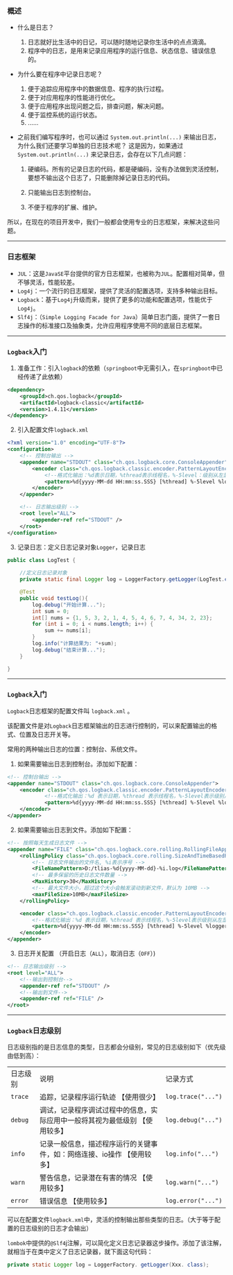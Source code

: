 


### 概述

- 什么是日志？
	1. 日志就好比生活中的日记，可以随时随地记录你生活中的点点滴滴。
	2. 程序中的日志，是用来记录应用程序的运行信息、状态信息、错误信息的。

- 为什么要在程序中记录日志呢？
	1. 便于追踪应用程序中的数据信息、程序的执行过程。
	2. 便于对应用程序的性能进行优化。
	3. 便于应用程序出现问题之后，排查问题，解决问题。
	4. 便于监控系统的运行状态。
	5. ......

- 之前我们编写程序时，也可以通过 `System.out.println(...)` 来输出日志，为什么我们还要学习单独的日志技术呢？
	这是因为，如果通过 `System.out.println(...)` 来记录日志，会存在以下几点问题：

	1. 硬编码。所有的记录日志的代码，都是硬编码，没有办法做到灵活控制，要想不输出这个日志了，只能删除掉记录日志的代码。
    
	2. 只能输出日志到控制台。
    
	3. 不便于程序的扩展、维护。


所以，在现在的项目开发中，我们一般都会使用专业的日志框架，来解决这些问题。


***

### 日志框架

- `JUL`：这是`JavaSE`平台提供的官方日志框架，也被称为`JUL`。配置相对简单，但不够灵活，性能较差。
- `Log4j`：一个流行的日志框架，提供了灵活的配置选项，支持多种输出目标。
- `Logback`：基于`Log4j`升级而来，提供了更多的功能和配置选项，性能优于`Log4j`。
- `Slf4j`：（`Simple Logging Facade for Java`）简单日志门面，提供了一套日志操作的标准接口及抽象类，允许应用程序使用不同的底层日志框架。

***


### `Logback`入门

1. 准备工作：引入`logback`的依赖（`springboot`中无需引入，在`springboot`中已经传递了此依赖）
```XML
<dependency>
    <groupId>ch.qos.logback</groupId>
    <artifactId>logback-classic</artifactId>
    <version>1.4.11</version>
</dependency>
```

2. 引入配置文件`logback.xml`
```XML
<?xml version="1.0" encoding="UTF-8"?>
<configuration>
    <!-- 控制台输出 -->
    <appender name="STDOUT" class="ch.qos.logback.core.ConsoleAppender">
        <encoder class="ch.qos.logback.classic.encoder.PatternLayoutEncoder">
            <!--格式化输出：%d表示日期，%thread表示线程名，%-5level：级别从左显示5个字符宽度  %msg：日志消息，%n是换行符 -->
            <pattern>%d{yyyy-MM-dd HH:mm:ss.SSS} [%thread] %-5level %logger{50}-%msg%n</pattern>
        </encoder>
    </appender>

    <!-- 日志输出级别 -->
    <root level="ALL">
        <appender-ref ref="STDOUT" />
    </root>
</configuration>
```

3. 记录日志：定义日志记录对象`Logger`，记录日志
```Java
public class LogTest {
    
    //定义日志记录对象
    private static final Logger log = LoggerFactory.getLogger(LogTest.class);

    @Test
    public void testLog(){
        log.debug("开始计算...");
        int sum = 0;
        int[] nums = {1, 5, 3, 2, 1, 4, 5, 4, 6, 7, 4, 34, 2, 23};
        for (int i = 0; i < nums.length; i++) {
            sum += nums[i];
        }
        log.info("计算结果为: "+sum);
        log.debug("结束计算...");
    }

}
```

***

### `Logback`入门

`Logback`日志框架的配置文件叫 `logback.xml` 。

该配置文件是对`Logback`日志框架输出的日志进行控制的，可以来配置输出的格式、位置及日志开关等。

常用的两种输出日志的位置：控制台、系统文件。

1. 如果需要输出日志到控制台。添加如下配置：
```XML
<!-- 控制台输出 -->
<appender name="STDOUT" class="ch.qos.logback.core.ConsoleAppender">
    <encoder class="ch.qos.logback.classic.encoder.PatternLayoutEncoder">
            <!--格式化输出：%d 表示日期，%thread 表示线程名，%-5level表示级别从左显示5个字符宽度，%msg表示日志消息，%n表示换行符 -->
            <pattern>%d{yyyy-MM-dd HH:mm:ss.SSS} [%thread] %-5level %logger{50}-%msg%n</pattern>
    </encoder>
</appender>
```

2. 如果需要输出日志到文件。添加如下配置：
```XML
<!-- 按照每天生成日志文件 -->
<appender name="FILE" class="ch.qos.logback.core.rolling.RollingFileAppender">
    <rollingPolicy class="ch.qos.logback.core.rolling.SizeAndTimeBasedRollingPolicy">
        <!-- 日志文件输出的文件名, %i表示序号 -->
        <FileNamePattern>D:/tlias-%d{yyyy-MM-dd}-%i.log</FileNamePattern>
        <!-- 最多保留的历史日志文件数量 -->
        <MaxHistory>30</MaxHistory>
        <!-- 最大文件大小，超过这个大小会触发滚动到新文件，默认为 10MB -->
        <maxFileSize>10MB</maxFileSize>
    </rollingPolicy>

    <encoder class="ch.qos.logback.classic.encoder.PatternLayoutEncoder">
        <!--格式化输出：%d 表示日期，%thread 表示线程名，%-5level表示级别从左显示5个字符宽度，%msg表示日志消息，%n表示换行符 -->
        <pattern>%d{yyyy-MM-dd HH:mm:ss.SSS} [%thread] %-5level %logger{50}-%msg%n</pattern>
    </encoder>
</appender>
```

3. 日志开关配置 （开启日志（`ALL`），取消日志（`OFF`）)
```XML
<!-- 日志输出级别 -->
<root level="ALL">
    <!--输出到控制台-->
    <appender-ref ref="STDOUT" />
    <!--输出到文件-->
    <appender-ref ref="FILE" />
</root>
```

***


### `Logback`日志级别
日志级别指的是日志信息的类型，日志都会分级别，常见的日志级别如下（优先级由低到高）：

|         |                                        |                    |
| ------- | -------------------------------------- | ------------------ |
| 日志级别    | 说明                                     | 记录方式               |
| `trace` | 追踪，记录程序运行轨迹 【使用很少】                     | `log.trace("...")` |
| `debug` | 调试，记录程序调试过程中的信息，实际应用中一般将其视为最低级别 【使用较多】 | `log.debug("...")` |
| `info`  | 记录一般信息，描述程序运行的关键事件，如：网络连接、io操作 【使用较多】  | `log.info("...")`  |
| `warn`  | 警告信息，记录潜在有害的情况 【使用较多】                  | `log.warn("...")`  |
| `error` | 错误信息 【使用较多】                            | `log.error("...")` |

可以在配置文件`logback.xml`中，灵活的控制输出那些类型的日志。（大于等于配置的日志级别的日志才会输出）

`lombok`中提供的`@Slf4`j注解，可以简化定义日志记录器这步操作。添加了该注解，就相当于在类中定义了日志记录器，就下面这句代码：

```java
private static Logger log = LoggerFactory. getLogger(Xxx. class);
```
